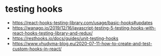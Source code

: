 # testing hooks

-   https://react-hooks-testing-library.com/usage/basic-hooks#updates
-   https://wanago.io/2019/12/16/javascript-testing-5-testing-hooks-with-react-hooks-testing-library-and-redux/
-   https://resthooks.io/docs/guides/unit-testing-hooks
-   https://www.vhudyma-blog.eu/2020-07-11-how-to-create-and-test-custom-hooks-in-react/
